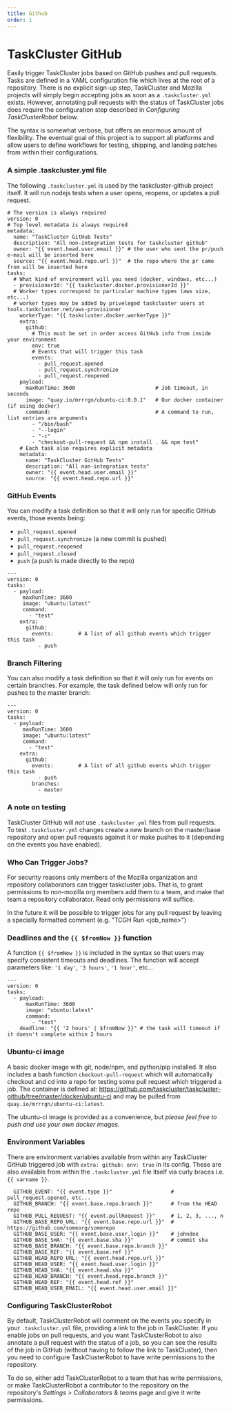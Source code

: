```yaml
---
title: Github
order: 1
---
```


# TaskCluster GitHub

Easily trigger TaskCluster jobs based on GitHub pushes and pull requests. Tasks
are defined in a YAML configuration file which lives at the root of a
repository. There is no explicit sign-up step, TaskCluster and Mozilla projects
will simply begin accepting jobs as soon as a `.taskcluster.yml` exists.
However, annotating pull requests with the status of TaskCluster jobs does
require the configuration step described in _Configuring TaskClusterRobot_ below.

The syntax is somewhat verbose, but offers an enormous amount of flexibility.
The eventual goal of this project is to support all platforms and allow users
to define workflows for testing, shipping, and landing patches from within
their configurations.

### A simple .taskcluster.yml file

The following `.taskcluster.yml` is used by the taskcluster-github project
itself. It will run nodejs tests when a user opens, reopens, or updates a pull
request.

```
# The version is always required
version: 0
# Top level metadata is always required
metadata:
  name: "TaskCluster GitHub Tests"
  description: "All non-integration tests for taskcluster github"
  owner: "{{ event.head.user.email }}" # the user who sent the pr/push e-mail will be inserted here
  source: "{{ event.head.repo.url }}"  # the repo where the pr came from will be inserted here
tasks:
  # What kind of environment will you need (docker, windows, etc...)
  - provisionerId: "{{ taskcluster.docker.provisionerId }}"
  # Worker types correspond to particular machine types (aws size, etc...)
  # worker types may be added by priveleged taskcluster users at tools.taskcluster.net/aws-provisioner
    workerType: "{{ taskcluster.docker.workerType }}"
    extra:
      github:
        # This must be set in order access GitHub info from inside your environment
        env: true
        # Events that will trigger this task
        events:
          - pull_request.opened
          - pull_request.synchronize
          - pull_request.reopened
    payload:
      maxRunTime: 3600                          # Job timeout, in seconds
      image: "quay.io/mrrrgn/ubuntu-ci:0.0.1"   # Our docker container (if using docker)
      command:                                  # A command to run, list entries are arguments
        - "/bin/bash"
        - "--login"
        - "-c"
        - "checkout-pull-request && npm install . && npm test"
    # Each task also requires explicit metadata
    metadata:
      name: "TaskCluster GitHub Tests"
      description: "All non-integration tests"
      owner: "{{ event.head.user.email }}"
      source: "{{ event.head.repo.url }}"
```

### GitHub Events

You can modify a task definition so that it will only run for specific GitHub events, those events being:

  * `pull_request.opened`
  * `pull_request.synchronize` (a new commit is pushed)
  * `pull_request.reopened`
  * `pull_request.closed`
  * `push`                     (a push is made directly to the repo)


```
---
version: 0
tasks:
  - payload:
     maxRunTime: 3600
     image: "ubuntu:latest"
     command:
       - "test"
    extra:
      github:
        events:        # A list of all github events which trigger this task
          - push
```

### Branch Filtering

You can also modify a task definition so that it will only run for events on certain branches. For example, the task defined below will only run for pushes to the master branch:

```
---
version: 0
tasks:
  - payload:
     maxRunTime: 3600
     image: "ubuntu:latest"
     command:
       - "test"
    extra:
      github:
        events:        # A list of all github events which trigger this task
          - push
        branches:
          - master
```

### A note on testing

TaskCluster GitHub will *not* use `.taskcluster.yml` files from pull requests.
To test `.taskcluster.yml` changes create a new branch on the master/base
repository and open pull requests against it or make pushes to it (depending on
the events you have enabled).

### Who Can Trigger Jobs?

For security reasons only members of the Mozilla organization and repository
collaborators can trigger taskcluster jobs. That is, to grant permissions to
non-mozilla org members add them to a team, and make that team a repository
collaborator. Read only permissions will suffice.

In the future it will be possible to trigger jobs for any pull request by
leaving a specially formatted comment (e.g. "TCGH Run <job_name>")

### Deadlines and the `{{ $fromNow }}` function

A function `{{ $fromNow }}` is included in the syntax so that users may specify
consistent timeouts and deadlines. The function will accept parameters like: `
'1 day' `, ` '3 hours' `, ` '1 hour' `, etc...

```
---
version: 0
tasks:
  - payload:
      maxRunTime: 3600
      image: "ubuntu:latest"
      command:
        - "test"
    deadline: "{{ '2 hours' | $fromNow }}" # the task will timeout if it doesn't complete within 2 hours
```

### Ubuntu-ci image

A basic docker image with git, node/npm, and python/pip installed. It also
includes a bash function `checkout-pull-request` which will automatically
checkout and cd into a repo for testing some pull request which triggered a
job. The container is defined at:
https://github.com/taskcluster/taskcluster-github/tree/master/docker/ubuntu-ci
and may be pulled from `quay.io/mrrrgn/ubuntu-ci:latest`.

The ubuntu-ci image is provided as a convenience, but *please feel free to push
and use your own docker images.*

### Environment Variables

There are environment variables available from within any TaskCluster GitHub
triggered job with `extra: github: env: true` in its config. These are also
available from within the `.taskcluster.yml` file itself via curly braces i.e.
`{{ varname }}`.

```
  GITHUB_EVENT: "{{ event.type }}"                   # pull_request.opened, etc...
  GITHUB_BRANCH: "{{ event.base.repo.branch }}"      # from the HEAD repo
  GITHUB_PULL_REQUEST: "{{ event.pullRequest }}"     # 1, 2, 3, ..., n
  GITHUB_BASE_REPO_URL: "{{ event.base.repo.url }}"  # https://github.com/someorg/somerepo
  GITHUB_BASE_USER: "{{ event.base.user.login }}"    # johndoe
  GITHUB_BASE_SHA: "{{ event.base.sha }}"            # commit sha
  GITHUB_BASE_BRANCH: "{{ event.base.repo.branch }}"
  GITHUB_BASE_REF: "{{ event.base.ref }}"
  GITHUB_HEAD_REPO_URL: "{{ event.head.repo.url }}"
  GITHUB_HEAD_USER: "{{ event.head.user.login }}"
  GITHUB_HEAD_SHA: "{{ event.head.sha }}"
  GITHUB_HEAD_BRANCH: "{{ event.head.repo.branch }}"
  GITHUB_HEAD_REF: "{{ event.head.ref }}"
  GITHUB_HEAD_USER_EMAIL: "{{ event.head.user.email }}"
```

### Configuring TaskClusterRobot

By default, TaskClusterRobot will comment on the events you specify in your
`.taskcluster.yml` file, providing a link to the job in TaskCluster. If you
enable jobs on pull requests, and you want TaskClusterRobot to also annotate
a pull request with the status of a job, so you can see the results of the job
in GitHub (without having to follow the link to TaskCluster), then you need
to configure TaskClusterRobot to have write permissions to the repository.

To do so, either add TaskClusterRobot to a team that has write permissions,
or make TaskClusterRobot a contributor to the repository on the repository's
_Settings > Collaborators & teams_ page and give it write permissions.
